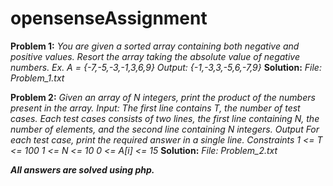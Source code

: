 # opensenseAssignment
**Problem 1:** _You are given a sorted array containing both negative and positive values. Resort the array taking the absolute value of negative numbers.
            Ex. A = {-7,-5,-3,-1,3,6,9}
            Output: {-1,-3,3,-5,6,-7,9}_
 **Solution:** _File: Problem_1.txt_

**Problem 2:** _Given an array of N integers, print the product of the numbers present in the array.
            Input: 
              The first line contains T, the number of test cases.
              Each test cases consists of two lines, the first line containing N, the number of elements, and the second line containing N integers.
            Output
              For each test case, print the required answer in a single line.
            Constraints
              1 <= T <= 100
              1 <= N <= 10
              0 <= A[i] <= 15_ 
**Solution:** _File: Problem_2.txt_
 
 **_All answers are solved using php._**
